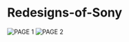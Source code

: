 # Redesigns-of-Sony

![PAGE 1](https://user-images.githubusercontent.com/47170879/113309098-6d7dd180-9324-11eb-9867-d46012865a08.png)
![PAGE 2](https://user-images.githubusercontent.com/47170879/113309114-7078c200-9324-11eb-898e-4996c03e2351.png)
